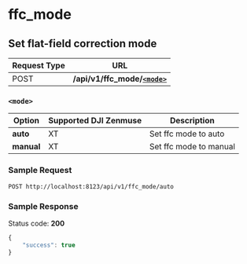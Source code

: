 ffc_mode
=====

Set flat-field correction mode
------------------------------

Request Type | URL
-------------|----
POST | **/api/v1/ffc_mode/[`<mode>`](#-mode-)**


### `<mode>`

Option | Supported DJI Zenmuse | Description
-------|-----------------------|------------
**auto**    | XT | Set ffc mode to auto
**manual**  | XT | Set ffc mode to manual

### Sample Request

```http
POST http://localhost:8123/api/v1/ffc_mode/auto
```

### Sample Response

Status code: **200**

```javascript
{
    "success": true
}
```

